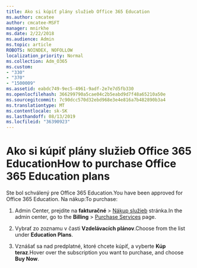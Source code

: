 ```yaml
---
title: Ako si kúpiť plány služieb Office 365 Education
ms.author: cmcatee
author: cmcatee-MSFT
manager: mnirkhe
ms.date: 2/22/2018
ms.audience: Admin
ms.topic: article
ROBOTS: NOINDEX, NOFOLLOW
localization_priority: Normal
ms.collection: Adm_O365
ms.custom:
- "330"
- "370"
- "1500009"
ms.assetid: eabdc749-9ec5-4961-9adf-2e7e7d5fb330
ms.openlocfilehash: 366299790a5cae04c2b5eabd9d7f48a65210a50e
ms.sourcegitcommit: 7c90dcc570d32ebd968e3e4e816a7b482890b3a4
ms.translationtype: MT
ms.contentlocale: sk-SK
ms.lasthandoff: 08/13/2019
ms.locfileid: "36390923"
---
```

# <a name="how-to-purchase-office-365-education-plans"></a><span data-ttu-id="492ff-102">Ako si kúpiť plány služieb Office 365 Education</span><span class="sxs-lookup"><span data-stu-id="492ff-102">How to purchase Office 365 Education plans</span></span>

<span data-ttu-id="492ff-103">Ste bol schválený pre Office 365 Education.</span><span class="sxs-lookup"><span data-stu-id="492ff-103">You have been approved for Office 365 Education.</span></span> <span data-ttu-id="492ff-104">Na nákup:</span><span class="sxs-lookup"><span data-stu-id="492ff-104">To purchase:</span></span>
  
1. <span data-ttu-id="492ff-105">Admin Center, prejdite na **fakturačné** \> [Nákup služieb](https://go.microsoft.com/fwlink/p/?linkid=868433) stránka.</span><span class="sxs-lookup"><span data-stu-id="492ff-105">In the admin center, go to the **Billing** \> [Purchase Services](https://go.microsoft.com/fwlink/p/?linkid=868433) page.</span></span>

2. <span data-ttu-id="492ff-106">Vybrať zo zoznamu v časti **Vzdelávacích plánov**.</span><span class="sxs-lookup"><span data-stu-id="492ff-106">Choose from the list under **Education Plans**.</span></span>

3. <span data-ttu-id="492ff-107">Vznášať sa nad predplatné, ktoré chcete kúpiť, a vyberte **Kúp teraz**.</span><span class="sxs-lookup"><span data-stu-id="492ff-107">Hover over the subscription you want to purchase, and choose **Buy Now**.</span></span>